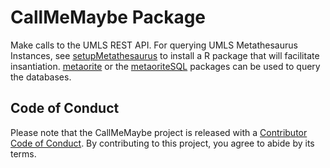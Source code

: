 # CallMeMaybe Package     

Make calls to the UMLS REST API. For querying UMLS Metathesaurus Instances, see [setupMetathesaurus](https://github.com/meerapatelmd/metaorite) to install a R package that will facilitate insantiation. [metaorite](https://github.com/meerapatelmd/metaorite) or the [metaoriteSQL](https://github.com/meerapatelmd/metaoriteSQL) packages can be used to query the databases.    

## Code of Conduct

Please note that the CallMeMaybe project is released with a [Contributor Code of Conduct](https://contributor-covenant.org/version/2/0/CODE_OF_CONDUCT.html). By contributing to this project, you agree to abide by its terms.
